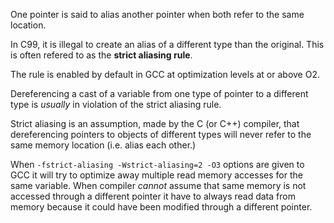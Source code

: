 One pointer is said to alias another pointer when both refer to the same location.

In C99, it is illegal to create an alias of a different type than the original.
This is often refered to as the **strict aliasing rule**.

The rule is enabled by default in GCC at optimization levels at or above O2.

Dereferencing a cast of a variable from one type of pointer to a different type is _usually_ in violation of the strict aliasing rule.

Strict aliasing is an assumption, made by the C (or C++) compiler, that dereferencing pointers to objects of different types will never refer to the same memory location (i.e. alias each other.)

When `-fstrict-aliasing -Wstrict-aliasing=2 -O3` options are given to GCC it will try to optimize away multiple read memory accesses for the same variable. When compiler _cannot_ assume that same memory is not accessed through a different pointer it have to always read data from memory because it could have been modified through a different pointer.
